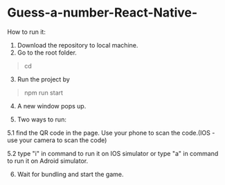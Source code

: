 # Guess-a-number-React-Native-

How to run it:
1. Download the repository to local machine.
2. Go to the root folder.

>cd <root folder route>
  
3. Run the project by

>npm run start

4. A new window pops up.

5. Two ways to run:

5.1 find the QR code in the page. Use your phone to scan the code.(IOS - use your camera to scan the code)

5.2 type "i" in command to run it on IOS simulator or type "a" in command to run it on Adroid simulator.

6. Wait for bundling and start the game.



